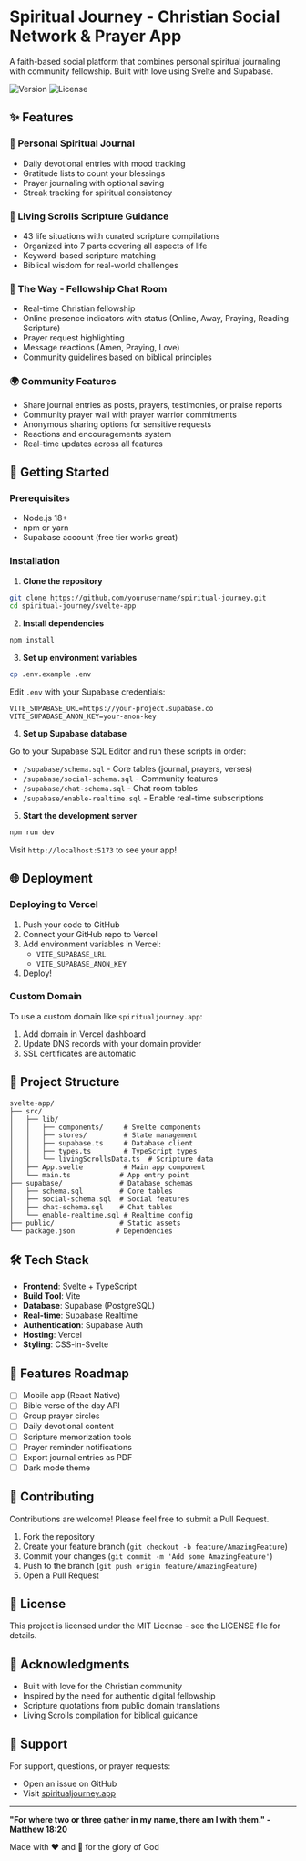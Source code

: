# Spiritual Journey - Christian Social Network & Prayer App

A faith-based social platform that combines personal spiritual journaling with community fellowship. Built with love using Svelte and Supabase.

![Version](https://img.shields.io/badge/version-1.0.0-blue.svg)
![License](https://img.shields.io/badge/license-MIT-green.svg)

## ✨ Features

### 📔 Personal Spiritual Journal
- Daily devotional entries with mood tracking
- Gratitude lists to count your blessings
- Prayer journaling with optional saving
- Streak tracking for spiritual consistency

### 📖 Living Scrolls Scripture Guidance
- 43 life situations with curated scripture compilations
- Organized into 7 parts covering all aspects of life
- Keyword-based scripture matching
- Biblical wisdom for real-world challenges

### 💬 The Way - Fellowship Chat Room
- Real-time Christian fellowship
- Online presence indicators with status (Online, Away, Praying, Reading Scripture)
- Prayer request highlighting
- Message reactions (Amen, Praying, Love)
- Community guidelines based on biblical principles

### 🌍 Community Features
- Share journal entries as posts, prayers, testimonies, or praise reports
- Community prayer wall with prayer warrior commitments
- Anonymous sharing options for sensitive requests
- Reactions and encouragements system
- Real-time updates across all features

## 🚀 Getting Started

### Prerequisites
- Node.js 18+ 
- npm or yarn
- Supabase account (free tier works great)

### Installation

1. **Clone the repository**
```bash
git clone https://github.com/yourusername/spiritual-journey.git
cd spiritual-journey/svelte-app
```

2. **Install dependencies**
```bash
npm install
```

3. **Set up environment variables**
```bash
cp .env.example .env
```

Edit `.env` with your Supabase credentials:
```
VITE_SUPABASE_URL=https://your-project.supabase.co
VITE_SUPABASE_ANON_KEY=your-anon-key
```

4. **Set up Supabase database**

Go to your Supabase SQL Editor and run these scripts in order:

- `/supabase/schema.sql` - Core tables (journal, prayers, verses)
- `/supabase/social-schema.sql` - Community features
- `/supabase/chat-schema.sql` - Chat room tables
- `/supabase/enable-realtime.sql` - Enable real-time subscriptions

5. **Start the development server**
```bash
npm run dev
```

Visit `http://localhost:5173` to see your app!

## 🌐 Deployment

### Deploying to Vercel

1. Push your code to GitHub
2. Connect your GitHub repo to Vercel
3. Add environment variables in Vercel:
   - `VITE_SUPABASE_URL`
   - `VITE_SUPABASE_ANON_KEY`
4. Deploy!

### Custom Domain
To use a custom domain like `spiritualjourney.app`:
1. Add domain in Vercel dashboard
2. Update DNS records with your domain provider
3. SSL certificates are automatic

## 📁 Project Structure

```
svelte-app/
├── src/
│   ├── lib/
│   │   ├── components/     # Svelte components
│   │   ├── stores/         # State management
│   │   ├── supabase.ts     # Database client
│   │   ├── types.ts        # TypeScript types
│   │   └── livingScrollsData.ts  # Scripture data
│   ├── App.svelte          # Main app component
│   └── main.ts            # App entry point
├── supabase/              # Database schemas
│   ├── schema.sql         # Core tables
│   ├── social-schema.sql  # Social features
│   ├── chat-schema.sql    # Chat tables
│   └── enable-realtime.sql # Realtime config
├── public/                # Static assets
└── package.json          # Dependencies
```

## 🛠️ Tech Stack

- **Frontend**: Svelte + TypeScript
- **Build Tool**: Vite
- **Database**: Supabase (PostgreSQL)
- **Real-time**: Supabase Realtime
- **Authentication**: Supabase Auth
- **Hosting**: Vercel
- **Styling**: CSS-in-Svelte

## 📱 Features Roadmap

- [ ] Mobile app (React Native)
- [ ] Bible verse of the day API
- [ ] Group prayer circles
- [ ] Daily devotional content
- [ ] Scripture memorization tools
- [ ] Prayer reminder notifications
- [ ] Export journal entries as PDF
- [ ] Dark mode theme

## 🤝 Contributing

Contributions are welcome! Please feel free to submit a Pull Request.

1. Fork the repository
2. Create your feature branch (`git checkout -b feature/AmazingFeature`)
3. Commit your changes (`git commit -m 'Add some AmazingFeature'`)
4. Push to the branch (`git push origin feature/AmazingFeature`)
5. Open a Pull Request

## 📜 License

This project is licensed under the MIT License - see the LICENSE file for details.

## 🙏 Acknowledgments

- Built with love for the Christian community
- Inspired by the need for authentic digital fellowship
- Scripture quotations from public domain translations
- Living Scrolls compilation for biblical guidance

## 💬 Support

For support, questions, or prayer requests:
- Open an issue on GitHub
- Visit [spiritualjourney.app](https://spiritualjourney.app)

---

**"For where two or three gather in my name, there am I with them." - Matthew 18:20**

Made with ❤️ and 🙏 for the glory of God